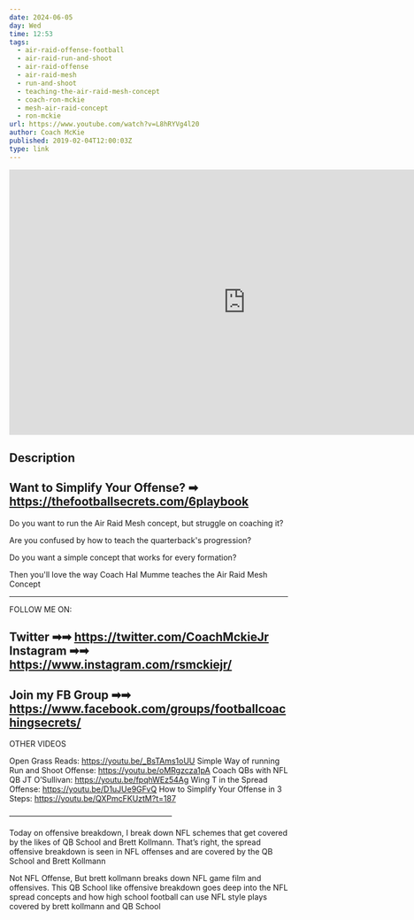 ```yaml
---
date: 2024-06-05
day: Wed
time: 12:53
tags:
  - air-raid-offense-football
  - air-raid-run-and-shoot
  - air-raid-offense
  - air-raid-mesh
  - run-and-shoot
  - teaching-the-air-raid-mesh-concept
  - coach-ron-mckie
  - mesh-air-raid-concept
  - ron-mckie
url: https://www.youtube.com/watch?v=L8hRYVg4l20
author: Coach McKie
published: 2019-02-04T12:00:03Z
type: link
---
```



<iframe width="854" height="480" src="https://www.youtube.com/embed/L8hRYVg4l20" frameborder="0" allowfullscreen></iframe>

## Description
Want to Simplify Your Offense? ➡ https://thefootballsecrets.com/6playbook
----------------------------------------------------------
Do you want to run the Air Raid Mesh concept, but struggle on coaching it?

Are you confused by how to teach the quarterback's progression?

Do you want a simple concept that works for every formation?

Then you'll love the way Coach Hal Mumme teaches the Air Raid Mesh Concept

-----------------------------------------------------------
FOLLOW ME ON:

Twitter ➡➡ https://twitter.com/CoachMckieJr
Instagram ➡➡ https://www.instagram.com/rsmckiejr/
-------------------------------------------------------------------------
Join my FB Group ➡➡ https://www.facebook.com/groups/footballcoachingsecrets/
-------------------------------------------------------------------------------------
OTHER VIDEOS

Open Grass Reads: https://youtu.be/_BsTAms1oUU
Simple Way of running Run and Shoot Offense: https://youtu.be/oMRgzcza1pA
Coach QBs with NFL QB JT O’Sullivan: https://youtu.be/fpqhWEz54Ag
Wing T in the Spread Offense: https://youtu.be/D1uJUe9GFvQ
How to Simplify Your Offense in 3 Steps: https://youtu.be/QXPmcFKUztM?t=187

—————————————————————

Today on offensive breakdown, I break down NFL schemes that get covered by the likes of QB School and Brett Kollmann. That’s right, the spread offensive breakdown is seen in NFL offenses and are covered by the QB School and Brett Kollmann

Not NFL Offense, But brett kollmann breaks down NFL game film and offensives. This QB School like offensive breakdown goes deep into the NFL spread concepts and how high school football can use NFL style plays covered by brett kollmann and QB School